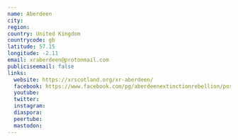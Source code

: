 ```yaml
---
name: Aberdeen
city:
region:
country: United Kingdom
countrycode: gb
latitude: 57.15
longitude: -2.11
email: xraberdeen@protonmail.com
publiciseemail: false
links:
  website: https://xrscotland.org/xr-aberdeen/
  facebook: https://www.facebook.com/pg/aberdeenextinctionrebellion/posts/
  youtube:
  twitter:
  instagram:
  diaspora:
  peertube:
  mastodon:
---
```

